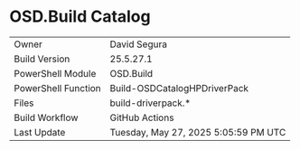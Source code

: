 ﻿# OSD.Build Catalog

| | |
|-|-|
| Owner | David Segura |
| Build Version | 25.5.27.1 |
| PowerShell Module | OSD.Build |
| PowerShell Function | Build-OSDCatalogHPDriverPack |
| Files | build-driverpack.* |
| Build Workflow | GitHub Actions |
| Last Update | Tuesday, May 27, 2025 5:05:59 PM UTC |
